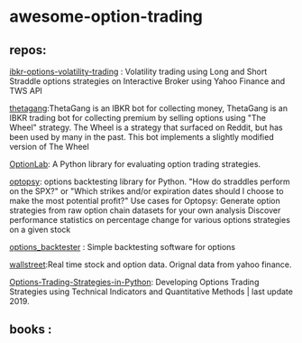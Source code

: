 # awesome-option-trading

## repos:



[ibkr-options-volatility-trading](https://github.com/mcf-long-short/ibkr-options-volatility-trading) : Volatility trading using Long and Short Straddle options strategies on Interactive Broker using Yahoo Finance and TWS API

[thetagang](https://github.com/brndnmtthws/thetagang):ThetaGang is an IBKR bot for collecting money, ThetaGang is an IBKR trading bot for collecting premium by selling options using "The Wheel" strategy. The Wheel is a strategy that surfaced on Reddit, but has been used by many in the past. This bot implements a slightly modified version of The Wheel

[OptionLab](https://github.com/rgaveiga/optionlab):  A Python library for evaluating option trading strategies.

[optopsy](https://github.com/michaelchu/optopsy): options backtesting library for Python. "How do straddles perform on the SPX?" or "Which strikes and/or expiration dates should I choose to make the most potential profit?" Use cases for Optopsy:
Generate option strategies from raw option chain datasets for your own analysis
Discover performance statistics on percentage change for various options strategies on a given stock

[options_backtester](https://github.com/lambdaclass/options_backtester) : Simple backtesting software for options

[wallstreet](https://github.com/mcdallas/wallstreet):Real time stock and option data. Orignal data from yahoo finance. 

[Options-Trading-Strategies-in-Python](https://github.com/PyPatel/Options-Trading-Strategies-in-Python): Developing Options Trading Strategies using Technical Indicators and Quantitative Methods | last update  2019.


## books :
